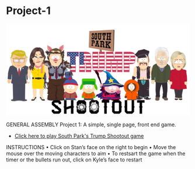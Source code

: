 # Project-1
![banner](.//images/banner.png)

GENERAL ASSEMBLY Project 1: A simple, single page, front end game.

- [Click here to play South Park's Trump Shootout game](https://maxcramer.github.io/Project-1/)

INSTRUCTIONS
• 	Click on Stan’s face on the right to begin
• 	Move the mouse over the moving characters to aim
• 	To restsart the game when the timer or the bullets run out, click on Kyle’s face to restart
